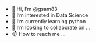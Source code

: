 - 👋 Hi, I’m @gsam83
- 👀 I’m interested in Data Science 
- 🌱 I’m currently learning python
- 💞️ I’m looking to collaborate on ...
- 📫 How to reach me ...

<!---
gsam83/gsam83 is a ✨ special ✨ repository because its `README.md` (this file) appears on your GitHub profile.
You can click the Preview link to take a look at your changes.
--->
